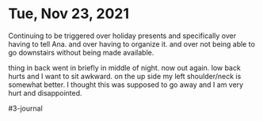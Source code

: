 # Tue, Nov 23, 2021

Continuing to be triggered over holiday presents and specifically over having to tell Ana. and over having to organize it. and over not being able to go downstairs without being made available. 

thing in back went in briefly in middle of night. now out again. low back hurts and I want to sit awkward. on the up side my left shoulder/neck is somewhat better. I thought this was supposed to go away and I am very hurt and disappointed. 





#3-journal